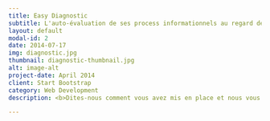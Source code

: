 ```yaml
---
title: Easy Diagnostic
subtitle: L'auto-évaluation de ses process informationnels au regard de la loi. Un moyen rapide de savoir où l'on en est.
layout: default
modal-id: 2
date: 2014-07-17
img: diagnostic.jpg
thumbnail: diagnostic-thumbnail.jpg
alt: image-alt
project-date: April 2014
client: Start Bootstrap
category: Web Development
description: <b>Dites-nous comment vous avez mis en place et nous vous dirons où vous en êtes au regard de la loi ?</b></br></br>Easy Diagnostic, vous propose d’analyser les traitements les plus communs comme l’envoie d’une newsletter.</br>En fonction de vos réponses, nous vous donnerons les zones de risque éventuelles et les actions à mettre en œuvre pour être en conformité.</br>Easy Diagnostic ne remplace pas un audit expert aboutissant à une mise en conformité mais vous donne les pistes de réflexion pour améliorer vos traitements et vous rapprochez de la conformité au GDPR.

---
```

